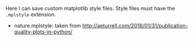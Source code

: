 Here I can save custom matplotlib style files. Style files must have the `.mplstyle` extension.

- nature.mplstyle: taken from http://aeturrell.com/2018/01/31/publication-quality-plots-in-python/
